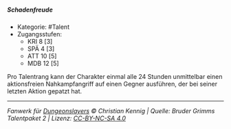 <!---
Dies ist ein Fanwerk für DUNGEONSLAYERS © von Christian Kennig

Quellen:      [Bruder Grimms Talentpaket 2](https://www.f-space.de/ds4/downloads.html)
              [Talentbeschreibungen](https://www.f-space.de/ds4/tools-talentcards.html)
License:      [CC-BY-NC-SA 4.0](https://creativecommons.org/licenses/by-nc-sa/4.0/deed.de)
Richtlinien:  [Fanwerkrichtlinien](https://www.dungeonslayers.net/fanwerk-richtlinien/)
Autor:        Zauberlehrling
-->

##### Schadenfreude

- Kategorie: #Talent
- Zugangsstufen:
  - KRI 8 [3]
  - SPÄ 4 [3]
  - ATT 10 [5]
  - MDB 12 [5]

Pro Talentrang kann der Charakter einmal alle 24 Stunden unmittelbar einen aktionsfreien Nahkampfangriff auf einen Gegner ausführen, der bei seiner letzten Aktion gepatzt hat.

---

_Fanwerk für [Dungeonslayers](https://www.dungeonslayers.net/) © Christian Kennig | Quelle: Bruder Grimms Talentpaket 2 | Lizenz: [CC-BY-NC-SA 4.0](https://creativecommons.org/licenses/by-nc-sa/4.0/deed.de)_

